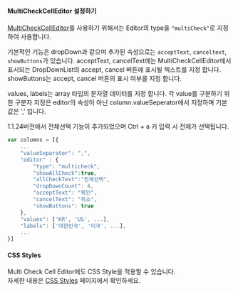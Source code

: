 #### MultiCheckCellEditor 설정하기

[MultiCheckCellEditor](http://help.realgrid.com/api/types/MultiCheckCellEditor/)를 사용하기 위해서는 Editor의 type을 `"multiCheck"`로 지정하여 사용합니다. 

기본적인 기능은 dropDown과 같으며 추가된 속성으로는 `acceptText`, `canceltext`, `showButtons`가 있습니다. 
acceptText, cancelText에는 MultiCheckCellEditor에서 표시되는 DropDownList의 accept, cancel 버튼에 표시될 텍스트를 지정 합니다. 
showButtons는 accept, cancel 버튼의 표시 여부를 지정 합니다. 

values, labels는 array 타입의 문자열 데이터를 지정 합니다. 
각 value를 구분하기 위한 구분자 지정은 editor의 속성이 아닌 column.valueSeperator에서 지정하며 기본값은 ',' 입니다. 

1.1.24버전에서 전체선택 기능이 추가되었으며 Ctrl + a 키 입력 시 전체가 선택됩니다.

```js
var columns = [{
    ...
    "valueSeparator": ",",
    "editor" : {
        "type": "multicheck",
        "showAllCheck":true,
        "allCheckText":"전체선택",
        "dropDownCount": 4,
        "acceptText": "확인",
        "cancelText": "취소",
        "showButtons": true
    },
    "values": ['KR', 'US', ...],
    "labels": ['대한민국', '미국', ...], 
    ...
}]
```

#### CSS Styles

Multi Check Cell Editor에도 CSS Style을 적용할 수 있습니다.  
자세한 내용은 [CSS Styles](http://demo.realgrid.com/GridStyle/CSSStyles/) 페이지에서 확인하세요.